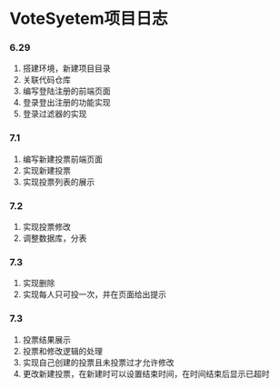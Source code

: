 # VoteSyetem项目日志

### 6.29

1. 搭建环境，新建项目目录
2. 关联代码仓库
3. 编写登陆注册的前端页面
4. 登录登出注册的功能实现
5. 登录过滤器的实现

### 7.1

1. 编写新建投票前端页面
2. 实现新建投票
3. 实现投票列表的展示

### 7.2

1. 实现投票修改
2. 调整数据库，分表

### 7.3

1. 实现删除
2. 实现每人只可投一次，并在页面给出提示

### 7.3

1. 投票结果展示
2. 投票和修改逻辑的处理
3. 实现自己创建的投票且未投票过才允许修改
4. 更改新建投票，在新建时可以设置结束时间，在时间结束后显示已超时